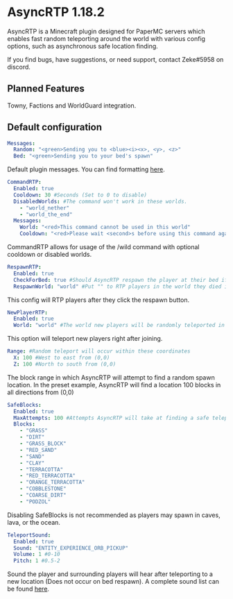 # AsyncRTP 1.18.2
AsyncRTP is a Minecraft plugin designed for PaperMC servers which enables fast random teleporting around the world with various config options, such as asynchronous safe location finding.

If you find bugs, have suggestions, or need support, contact Zeke#5958 on discord.

## Planned Features
Towny, Factions and WorldGuard integration.

## Default configuration
```yml
Messages:
  Random: "<green>Sending you to <blue><i><x>, <y>, <z>"
  Bed: "<green>Sending you to your bed's spawn"
```
Default plugin messages. You can find formatting [here](https://docs.adventure.kyori.net/minimessage/).
```yml
CommandRTP:
  Enabled: true
  Cooldown: 30 #Seconds (Set to 0 to disable)
  DisabledWorlds: #The command won't work in these worlds.
    - "world_nether"
    - "world_the_end"
  Messages:
    World: "<red>This command cannot be used in this world"
    Cooldown: "<red>Please wait <second>s before using this command again"
```
CommandRTP allows for usage of the /wild command with optional cooldown or disabled worlds.
```yml
RespawnRTP:
  Enabled: true
  CheckForBed: true #Should AsyncRTP respawn the player at their bed if they have one?
  RespawnWorld: "world" #Put "" to RTP players in the world they died in.
```
This config will RTP players after they click the respawn button.
```yml
NewPlayerRTP:
  Enabled: true
  World: "world" #The world new players will be randomly teleported in
```
This option will teleport new players right after joining.
```yml
Range: #Random teleport will occur within these coordinates
  X: 100 #West to east from (0,0)
  Z: 100 #North to south from (0,0)
```
The block range in which AsyncRTP will attempt to find a random spawn location. In the preset example, AsyncRTP will find a location 100 blocks in all directions from (0,0)
```yml
SafeBlocks:
  Enabled: true
  MaxAttempts: 100 #Attempts AsyncRTP will take at finding a safe teleport location before cancelling.
  Blocks:
    - "GRASS"
    - "DIRT"
    - "GRASS_BLOCK"
    - "RED_SAND"
    - "SAND"
    - "CLAY"
    - "TERRACOTTA"
    - "RED_TERRACOTTA"
    - "ORANGE_TERRACOTTA"
    - "COBBLESTONE"
    - "COARSE_DIRT"
    - "PODZOL"
```
Disabling SafeBlocks is not recommended as players may spawn in caves, lava, or the ocean.
```yml
TeleportSound:
  Enabled: true
  Sound: "ENTITY_EXPERIENCE_ORB_PICKUP"
  Volume: 1 #0-10
  Pitch: 1 #0.5-2
```
Sound the player and surrounding players will hear after teleporting to a new location (Does not occur on bed respawn). A complete sound list can be found [here](https://www.digminecraft.com/lists/sound_list_pc.php).
